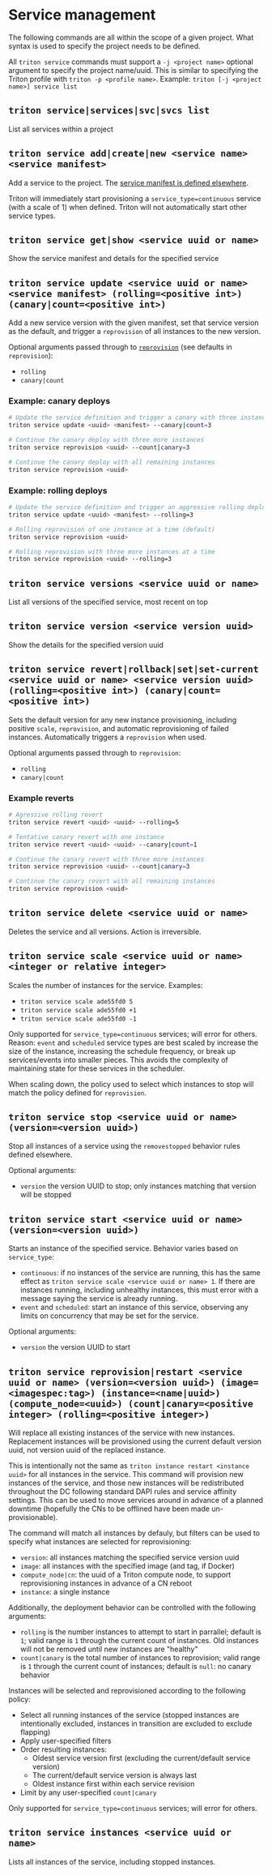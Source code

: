 # Service management

The following commands are all within the scope of a given project. What syntax is used to specify the project needs to be defined.

All `triton service` commands must support a `-j <project name>` optional argument to specify the project name/uuid. This is similar to specifying the Triton profile with `triton -p <profile name>`. Example: `triton [-j <project name>] service list`

## `triton service|services|svc|svcs list`

List all services within a project

## `triton service add|create|new <service name> <service manifest>`

Add a service to the project. The [service manifest is defined elsewhere](service-manifest.md).

Triton will immediately start provisioning a `service_type=continuous` service (with a scale of 1) when defined. Triton will not automatically start other service types.

## `triton service get|show <service uuid or name>`

Show the service manifest and details for the specified service

## `triton service update <service uuid or name> <service manifest> (rolling=<positive int>) (canary|count=<positive int>)`

Add a new service version with the given manifest, set that service version as the default, and trigger a `reprovision` of all instances to the new version.

Optional arguments passed through to [`reprovision`](#triton-service-reprovisionrestart-service-uuid-or-name-versionversion-uuid-imageimagespectag-instancenameuuid-compute_nodeuuid-countcanarypositive-integer-rollingpositive-integer) (see defaults in `reprovision`):

- `rolling`
- `canary|count`

### Example: canary deploys

```bash
# Update the service definition and trigger a canary with three instances
triton service update <uuid> <manifest> --canary|count=3

# Continue the canary deploy with three more instances
triton service reprovision <uuid> --count|canary=3

# Continue the canary deploy with all remaining instances
triton service reprovision <uuid>
```

### Example: rolling deploys

```bash
# Update the service definition and trigger an aggressive rolling deploy with three instances at a time; old instances will not be removed until new instances are healthy
triton service update <uuid> <manifest> --rolling=3

# Rolling reprovision of one instance at a time (default)
triton service reprovision <uuid>

# Rolling reprovision with three more instances at a time
triton service reprovision <uuid> --rolling=3
```

## `triton service versions <service uuid or name>`

List all versions of the specified service, most recent on top

## `triton service version <service version uuid>`

Show the details for the specified version uuid

## `triton service revert|rollback|set|set-current <service uuid or name> <service version uuid> (rolling=<positive int>) (canary|count=<positive int>)`

Sets the default version for any new instance provisioning, including positive `scale`, `reprovision`, and automatic reprovisioning of failed instances. Automatically triggers a `reprovision` when used.

Optional arguments passed through to `reprovision`:

- `rolling`
- `canary|count`

### Example reverts

```bash
# Agressive rolling revert
triton service revert <uuid> <uuid> --rolling=5

# Tentative canary revert with one instance
triton service revert <uuid> <uuid> --canary|count=1

# Continue the canary revert with three more instances
triton service reprovision <uuid> --count|canary=3

# Continue the canary revert with all remaining instances
triton service reprovision <uuid>
```

## `triton service delete <service uuid or name>`

Deletes the service and all versions. Action is irreversible.

## `triton service scale <service uuid or name> <integer or relative integer>`

Scales the number of instances for the service. Examples:

- `triton service scale ade55fd0 5`
- `triton service scale ade55fd0 +1`
- `triton service scale ade55fd0 -1`

Only supported for `service_type=continuous` services; will error for others. Reason: `event` and `scheduled` service types are best scaled by increase the size of the instance, increasing the schedule frequency, or break up services/events into smaller pieces. This avoids the complexity of maintaining state for these services in the scheduler.

When scaling down, the policy used to select which instances to stop will match the policy defined for `reprovision`.

## `triton service stop <service uuid or name> (version=<version uuid>)`

Stop all instances of a service using the `removestopped` behavior rules defined elsewhere.

Optional arguments:

- `version` the version UUID to stop; only instances matching that version will be stopped

## `triton service start <service uuid or name> (version=<version uuid>)`

Starts an instance of the specified service. Behavior varies based on `service_type`:

- `continuous`: if no instances of the service are running, this has the same effect as `triton service scale <service uuid or name> 1`. If there are instances running, including unhealthy instances, this must error with a message saying the service is already running.
- `event` and `scheduled`: start an instance of this service, observing any limits on concurrency that may be set for the service.

Optional arguments:

- `version` the version UUID to start

## `triton service reprovision|restart <service uuid or name> (version=<version uuid>) (image=<imagespec:tag>) (instance=<name|uuid>) (compute_node=<uuid>) (count|canary=<positive integer> (rolling=<positive integer>)`

Will replace all existing instances of the service with new instances. Replacement instances will be provisioned using the current default version uuid, not version uuid of the replaced instance.

This is intentionally not the same as `triton instance restart <instance uuid>` for all instances in the service. This command will provision new instances of the service, and those new instances will be redistributed throughout the DC following standard DAPI rules and service affinity settings. This can be used to move services around in advance of a planned downtime (hopefully the CNs to be offlined have been made un-provisionable).

The command will match all instances by defauly, but filters can be used to specify what instances are selected for reprovisioning:

- `version`: all instances matching the specified service version uuid
- `image`: all instances with the specified image (and tag, if Docker)
- `compute_node|cn`: the uuid of a Triton compute node, to support reprovisioning instances in advance of a CN reboot
- `instance`: a single instance

Additionally, the deployment behavior can be controlled with the following arguments:

- `rolling` is the number instances to attempt to start in parrallel; default is `1`; valid range is `1` through the current count of instances. Old instances will not be removed until new instances are "healthy"
- `count|canary` is the total number of instances to reprovision; valid range is `1` through the current count of instances; default is `null`: no canary behavior

Instances will be selected and reprovisioned according to the following policy:

- Select all running instances of the service (stopped instances are intentionally excluded, instances in transition are excluded to exclude flapping)
- Apply user-specified filters
- Order resulting instances:
  - Oldest service version first (excluding the current/default service version)
  - The current/default service version is always last
  - Oldest instance first within each service revision
- Limit by any user-specified `count|canary`

Only supported for `service_type=continuous` services; will error for others.

## `triton service instances <service uuid or name>`

Lists all instances of the service, including stopped instances.
